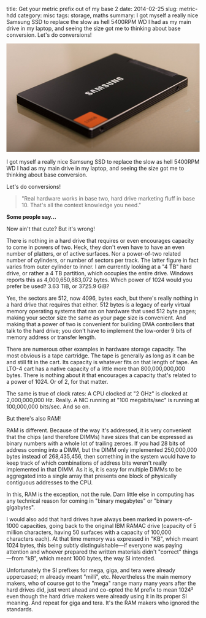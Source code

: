 title: Get your metric prefix out of my base 2
date: 2014-02-25
slug: metric-hdd
category: misc
tags: storage, maths
summary: I got myself a really nice Samsung SSD to replace the slow as hell 5400RPM WD I had as my main drive in my laptop, and seeing the size got me to thinking about base conversion. Let's do conversions!

![featureimage](/images/metric-hdd/samsung_ssd.jpg)

I got myself a really nice Samsung SSD to replace the slow as hell 5400RPM WD I had as my main drive in my laptop, and seeing the size got me to thinking about base conversion.

Let's do conversions!
<div class="container">
<blockquote>"Real hardware works in base two, hard drive marketing fluff in base 10. That's all the context knowledge you need."</blockquote>
<div class="reference">
<strong>Some people say...</strong>
<p>Now ain't that cute? But it's wrong!</p>
</div>
</div>

There is nothing in a hard drive that requires or even encourages capacity to come in powers of two. Heck, they don't even have to have an even number of platters, or of active surfaces. Nor a power-of-two related number of cylinders, or number of sectors per track. The latter figure in fact varies from outer cylinder to inner. I am currently looking at a "4 TB" hard drive, or rather a 4 TB partition, which occupies the entire drive. Windows reports this as 4,000,650,883,072 bytes. Which power of 1024 would you prefer be used? 3.63 TiB, or 3725.9 GiB?

Yes, the sectors are 512, now 4096, bytes each, but there's really nothing in a hard drive that requires that either. 512 bytes is a legacy of early virtual memory operating systems that ran on hardware that used 512 byte pages; making your sector size the same as your page size is convenient. And making that a power of two is convenient for building DMA controllers that talk to the hard drive; you don't have to implement the low-order 9 bits of memory address or transfer length.

There are numerous other examples in hardware storage capacity. The most obvious is a tape cartridge. The tape is generally as long as it can be and still fit in the cart. Its capacity is whatever fits on that length of tape. An LTO-4 cart has a native capacity of a little more than 800,000,000,000 bytes. There is nothing about it that encourages a capacity that's related to a power of 1024. Or of 2, for that matter.

The same is true of clock rates: A CPU clocked at "2 GHz" is clocked at 2,000,000,000 Hz. Really. A NIC running at "100 megabits/sec" is running at 100,000,000 bits/sec. And so on.

 But there's also RAM!

RAM is different. Because of the way it's addressed, it is very convenient that the chips (and therefore DIMMs) have sizes that can be expressed as binary numbers with a whole lot of trailing zeroes. If you had 28 bits of address coming into a DIMM, but the DIMM only implemented 250,000,000 bytes instead of 268,435,456, then something in the system would have to keep track of which combinations of address bits weren't really implemented in that DIMM. As it is, it is easy for multiple DIMMs to be aggregated into a single array that presents one block of physically contiguous addresses to the CPU.

In this, RAM is the exception, not the rule. Darn little else in computing has any technical reason for coming in "binary megabytes" or "binary gigabytes".

I would also add that hard drives have always been marked in powers-of-1000 capacities, going back to the original IBM RAMAC drive (capacity of 5 million characters, having 50 surfaces with a capacity of 100,000 characters each). At that time memory was expressed in "KB", which meant 1024 bytes, this being subtly distinguishable—if everyone was paying attention and whoever prepared the written materials didn't "correct" things—from "kB", which meant 1000 bytes, the way SI intended.

Unfortunately the SI prefixes for mega, giga, and tera were already uppercased; m already meant "milli", etc. Nevertheless the main memory makers, who of course got to the "mega" range many many years after the hard drives did, just went ahead and co-opted the M prefix to mean 1024² even though the hard drive makers were already using it in its proper SI meaning. And repeat for giga and tera. It's the RAM makers who ignored the standards.
